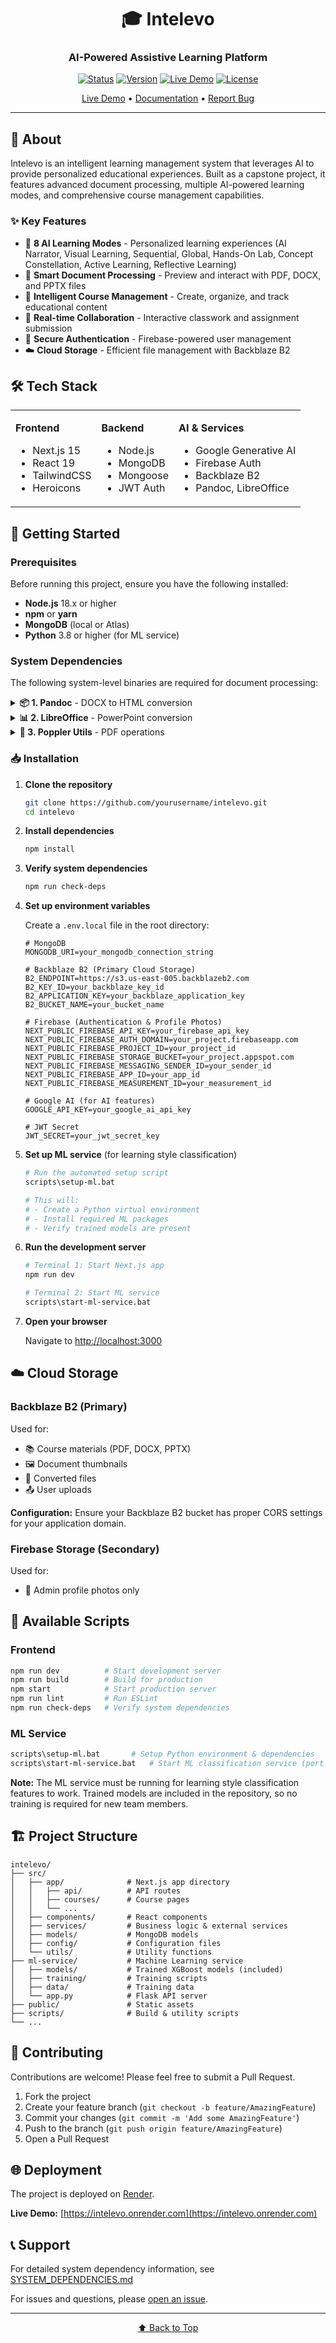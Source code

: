 <div align="center">

# 🎓 Intelevo

### AI-Powered Assistive Learning Platform

[![Status](https://img.shields.io/badge/status-in%20development-yellow)](https://github.com/yourusername/intelevo)
[![Version](https://img.shields.io/badge/version-release%2F2025--08--18--EDC--003-blue)](https://github.com/yourusername/intelevo)
[![Live Demo](https://img.shields.io/badge/demo-live-success)](https://intelevo.onrender.com)
[![License](https://img.shields.io/badge/license-MIT-green)](LICENSE)

[Live Demo](https://intelevo.onrender.com) • [Documentation](SYSTEM_DEPENDENCIES.md) • [Report Bug](https://github.com/yourusername/intelevo/issues)

</div>

---

## 📖 About

Intelevo is an intelligent learning management system that leverages AI to provide personalized educational experiences. Built as a capstone project, it features advanced document processing, multiple AI-powered learning modes, and comprehensive course management capabilities.

### ✨ Key Features

- 🤖 **8 AI Learning Modes** - Personalized learning experiences (AI Narrator, Visual Learning, Sequential, Global, Hands-On Lab, Concept Constellation, Active Learning, Reflective Learning)
- 📄 **Smart Document Processing** - Preview and interact with PDF, DOCX, and PPTX files
- 🎯 **Intelligent Course Management** - Create, organize, and track educational content
- 💬 **Real-time Collaboration** - Interactive classwork and assignment submission
- 🔐 **Secure Authentication** - Firebase-powered user management
- ☁️ **Cloud Storage** - Efficient file management with Backblaze B2

## 🛠️ Tech Stack

<table>
<tr>
<td>

**Frontend**
- Next.js 15
- React 19
- TailwindCSS
- Heroicons

</td>
<td>

**Backend**
- Node.js
- MongoDB
- Mongoose
- JWT Auth

</td>
<td>

**AI & Services**
- Google Generative AI
- Firebase Auth
- Backblaze B2
- Pandoc, LibreOffice

</td>
</tr>
</table>  

## 🚀 Getting Started

### Prerequisites

Before running this project, ensure you have the following installed:

- **Node.js** 18.x or higher
- **npm** or **yarn**
- **MongoDB** (local or Atlas)
- **Python** 3.8 or higher (for ML service)

### System Dependencies

The following system-level binaries are required for document processing:

<details>
<summary><b>📦 1. Pandoc</b> - DOCX to HTML conversion</summary>

<br>

**Purpose:** Converts DOCX files to HTML for document preview

**Installation:**

```bash
# Windows (Chocolatey)
choco install pandoc

# Windows (winget)
winget install --id=JohnMacFarlane.Pandoc

# macOS
brew install pandoc

# Linux
sudo apt-get install pandoc
```

**Verify:**
```bash
pandoc --version
```

📚 [Installation Guide](https://pandoc.org/installing.html)

</details>

<details>
<summary><b>📊 2. LibreOffice</b> - PowerPoint conversion</summary>

<br>

**Purpose:** Converts PPTX files to PDF/images for slide preview

**Installation:**

```bash
# Windows (Chocolatey)
choco install libreoffice

# macOS
brew install --cask libreoffice

# Linux
sudo apt-get install libreoffice
```

**Default Path (Windows):** `C:\Program Files\LibreOffice\program\soffice.exe`

**Verify:**
```bash
# Windows
& "C:\Program Files\LibreOffice\program\soffice.exe" --version

# macOS/Linux
soffice --version
```

📚 [Download LibreOffice](https://www.libreoffice.org/download/download/)

</details>

<details>
<summary><b>📄 3. Poppler Utils</b> - PDF operations</summary>

<br>

**Purpose:** PDF to image conversion and metadata extraction

**Installation:**

```bash
# Windows (Chocolatey)
choco install poppler

# macOS
brew install poppler

# Linux
sudo apt-get install poppler-utils
```

**Verify:**
```bash
pdfinfo -v
```

📚 [Poppler for Windows](https://github.com/oschwartz10612/poppler-windows/releases/)

</details>

### 📥 Installation

1. **Clone the repository**
   ```bash
   git clone https://github.com/yourusername/intelevo.git
   cd intelevo
   ```

2. **Install dependencies**
   ```bash
   npm install
   ```

3. **Verify system dependencies**
   ```bash
   npm run check-deps
   ```

4. **Set up environment variables**
   
   Create a `.env.local` file in the root directory:
   ```env
   # MongoDB
   MONGODB_URI=your_mongodb_connection_string

   # Backblaze B2 (Primary Cloud Storage)
   B2_ENDPOINT=https://s3.us-east-005.backblazeb2.com
   B2_KEY_ID=your_backblaze_key_id
   B2_APPLICATION_KEY=your_backblaze_application_key
   B2_BUCKET_NAME=your_bucket_name

   # Firebase (Authentication & Profile Photos)
   NEXT_PUBLIC_FIREBASE_API_KEY=your_firebase_api_key
   NEXT_PUBLIC_FIREBASE_AUTH_DOMAIN=your_project.firebaseapp.com
   NEXT_PUBLIC_FIREBASE_PROJECT_ID=your_project_id
   NEXT_PUBLIC_FIREBASE_STORAGE_BUCKET=your_project.appspot.com
   NEXT_PUBLIC_FIREBASE_MESSAGING_SENDER_ID=your_sender_id
   NEXT_PUBLIC_FIREBASE_APP_ID=your_app_id
   NEXT_PUBLIC_FIREBASE_MEASUREMENT_ID=your_measurement_id

   # Google AI (for AI features)
   GOOGLE_API_KEY=your_google_ai_api_key

   # JWT Secret
   JWT_SECRET=your_jwt_secret_key
   ```

5. **Set up ML service** (for learning style classification)
   ```bash
   # Run the automated setup script
   scripts\setup-ml.bat
   
   # This will:
   # - Create a Python virtual environment
   # - Install required ML packages
   # - Verify trained models are present
   ```

6. **Run the development server**
   ```bash
   # Terminal 1: Start Next.js app
   npm run dev
   
   # Terminal 2: Start ML service
   scripts\start-ml-service.bat
   ```

7. **Open your browser**
   
   Navigate to [http://localhost:3000](http://localhost:3000)

## ☁️ Cloud Storage

### Backblaze B2 (Primary)
Used for:
- 📚 Course materials (PDF, DOCX, PPTX)
- 🖼️ Document thumbnails
- 🔄 Converted files
- 📤 User uploads

**Configuration:** Ensure your Backblaze B2 bucket has proper CORS settings for your application domain.

### Firebase Storage (Secondary)
Used for:
- 👤 Admin profile photos only

## 📜 Available Scripts

### Frontend
```bash
npm run dev          # Start development server
npm run build        # Build for production
npm start            # Start production server
npm run lint         # Run ESLint
npm run check-deps   # Verify system dependencies
```

### ML Service
```bash
scripts\setup-ml.bat       # Setup Python environment & dependencies
scripts\start-ml-service.bat   # Start ML classification service (port 5000)
```

**Note:** The ML service must be running for learning style classification features to work. Trained models are included in the repository, so no training is required for new team members.

## 🏗️ Project Structure

```
intelevo/
├── src/
│   ├── app/              # Next.js app directory
│   │   ├── api/          # API routes
│   │   ├── courses/      # Course pages
│   │   └── ...
│   ├── components/       # React components
│   ├── services/         # Business logic & external services
│   ├── models/           # MongoDB models
│   ├── config/           # Configuration files
│   └── utils/            # Utility functions
├── ml-service/           # Machine Learning service
│   ├── models/           # Trained XGBoost models (included)
│   ├── training/         # Training scripts
│   ├── data/             # Training data
│   └── app.py            # Flask API server
├── public/               # Static assets
├── scripts/              # Build & utility scripts
└── ...
```

## 🤝 Contributing

Contributions are welcome! Please feel free to submit a Pull Request.

1. Fork the project
2. Create your feature branch (`git checkout -b feature/AmazingFeature`)
3. Commit your changes (`git commit -m 'Add some AmazingFeature'`)
4. Push to the branch (`git push origin feature/AmazingFeature`)
5. Open a Pull Request

## 🌐 Deployment

The project is deployed on [Render](https://render.com).

**Live Demo:** [https://intelevo.onrender.com](https://intelevo.onrender.com)

## 📞 Support

For detailed system dependency information, see [SYSTEM_DEPENDENCIES.md](SYSTEM_DEPENDENCIES.md)

For issues and questions, please [open an issue](https://github.com/yourusername/intelevo/issues).

---

<div align="center">

[⬆ Back to Top](#-intelevo)

</div>
